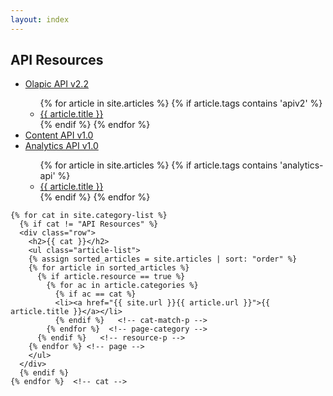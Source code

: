 ```yaml
---
layout: index
---
```


<div class="home">
  <div class="container">
    <div class="row">
      <h2>API Resources</h2>
      <ul class="article-list">
        <li><a href="http://apidoc.olapic.com/" target="_blank">Olapic API v2.2</a></li>
        <ul>
        {% for article in site.articles %}
          {% if article.tags contains 'apiv2' %}
          <li><a href="{{ site.url }}{{ article.url }}">{{ article.title }}</a></li>
          {% endif %}
        {% endfor %}
        </ul>
        <li><a href="http://content-api-docs.photorank.me" target="_blank">Content API v1.0</a></li>
        <li><a href="http://data.photorank.me/api.html" target="_blank">Analytics API v1.0</a></li>
        <ul>
        {% for article in site.articles %}
          {% if article.tags contains 'analytics-api' %}
          <li><a href="{{ site.url }}{{ article.url }}">{{ article.title }}</a></li>
          {% endif %}
        {% endfor %}
        </ul>
      </ul>
    </div>
    
    {% for cat in site.category-list %}
      {% if cat != "API Resources" %}
      <div class="row">
        <h2>{{ cat }}</h2>
        <ul class="article-list">
        {% assign sorted_articles = site.articles | sort: "order" %}
        {% for article in sorted_articles %}
          {% if article.resource == true %}
            {% for ac in article.categories %}
              {% if ac == cat %}
              <li><a href="{{ site.url }}{{ article.url }}">{{ article.title }}</a></li>
              {% endif %}   <!-- cat-match-p -->
            {% endfor %}  <!-- page-category -->
          {% endif %}   <!-- resource-p -->
        {% endfor %} <!-- page -->
        </ul>
      </div>
      {% endif %}
    {% endfor %}  <!-- cat -->

  </div>
</div>
